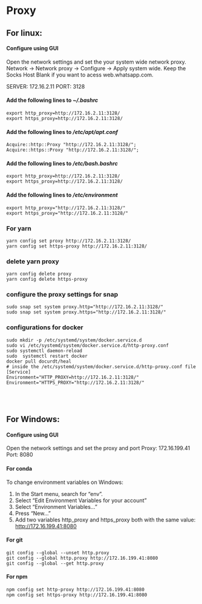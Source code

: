 # Proxy

## For linux:
#### Configure using GUI

Open the network settings and set the your system wide network proxy.
Network -> Network proxy -> Configure -> Apply system wide.
Keep the Socks Host Blank if you want to acess web.whatsapp.com.

SERVER: 172.16.2.11
PORT: 3128

#### Add the following lines to _~/.bashrc_

```
export http_proxy=http://172.16.2.11:3128/ 
export https_proxy=http://172.16.2.11:3128/
```

#### Add the following lines to _/etc/apt/apt.conf_

```
Acquire::http::Proxy "http://172.16.2.11:3128/"; 
Acquire::https::Proxy "http://172.16.2.11:3128/"; 
```

#### Add the following lines to _/etc/bash.bashrc_

```
export http_proxy=http://172.16.2.11:3128/
export https_proxy=http://172.16.2.11:3128/
```

#### Add the following lines to _/etc/environment_

```
export http_proxy="http://172.16.2.11:3128/"
export https_proxy="http://172.16.2.11:3128/"
```

### For yarn
```
yarn config set proxy http://172.16.2.11:3128/
yarn config set https-proxy http://172.16.2.11:3128/
```

### delete yarn proxy
```
yarn config delete proxy
yarn config delete https-proxy
```

### configure the proxy settings for snap
```
sudo snap set system proxy.http="http://172.16.2.11:3128/"
sudo snap set system proxy.https="http://172.16.2.11:3128/"
```

### configurations for docker
```
sudo mkdir -p /etc/systemd/system/docker.service.d
sudo vi /etc/systemd/system/docker.service.d/http-proxy.conf
sudo systemctl daemon-reload
sudo  systemctl restart docker
docker pull docurdt/heal
# inside the /etc/systemd/system/docker.service.d/http-proxy.conf file
[Service]
Environment="HTTP_PROXY=http://172.16.2.11:3128/"
Environment="HTTPS_PROXY="http://172.16.2.11:3128/"

```

<br><br>
## For Windows:
#### Configure using GUI
Open the network settings and set the proxy and port
Proxy: 172.16.199.41
Port: 8080

#### For conda
To change environment variables on Windows:
1. In the Start menu, search for “env”.
2. Select “Edit Environment Variables for your account”
3. Select “Environment Variables…”
4. Press “New…”
5. Add two variables http_proxy and https_proxy both with the same value: http://172.16.199.41:8080

#### For git
```
git config --global --unset http.proxy
git config --global http.proxy http://172.16.199.41:8080
git config --global --get http.proxy
```

#### For npm
```
npm config set http-proxy http://172.16.199.41:8080
npm config set https-proxy http://172.16.199.41:8080
```
